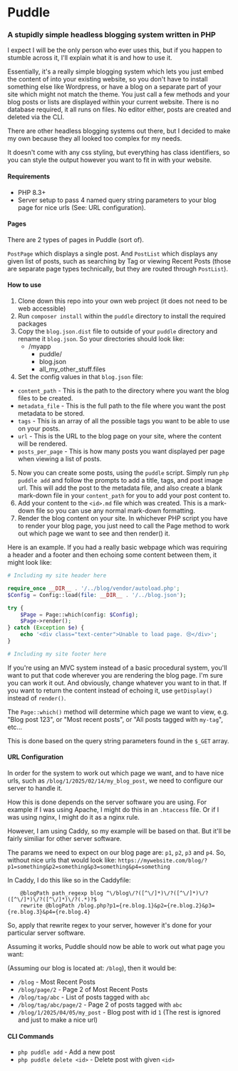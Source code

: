 # Puddle
### A stupidly simple headless blogging system written in PHP

I expect I will be the only person who ever uses this, but if you happen to stumble across it, I'll explain what it is and how to use it.

Essentially, it's a really simple blogging system which lets you just embed the content of into your existing website, so you don't have to install something else like Wordpress, or have a blog on a separate part of your site which might not match the theme. You just call a few methods and your blog posts or lists are displayed within your current website. There is no database required, it all runs on files. No editor either, posts are created and deleted via the CLI.

There are other headless blogging systems out there, but I decided to make my own because they all looked too complex for my needs.

It doesn't come with any css styling, but everything has class identifiers, so you can style the output however you want to fit in with your website.

#### Requirements
- PHP 8.3+
- Server setup to pass 4 named query string parameters to your blog page for nice urls (See: URL configuration).

#### Pages
There are 2 types of pages in Puddle (sort of). 

`PostPage` which displays a single post. And `PostList` which displays any given list of posts, such as searching by Tag or viewing Recent Posts (those are separate page types technically, but they are routed through `PostList`).


#### How to use
1. Clone down this repo into your own web project (it does not need to be web accessible)
2. Run `composer install` within the `puddle` directory to install the required packages
3. Copy the `blog.json.dist` file to outside of your `puddle` directory and rename it `blog.json`. So your directories should look like:
    - /myapp
      - puddle/
      - blog.json
      - all_my_other_stuff.files
4. Set the config values in that `blog.json` file:
- `content_path` - This is the path to the directory where you want the blog files to be created.
- `metadata_file` - This is the full path to the file where you want the post metadata to be stored.
- `tags` - This is an array of all the possible tags you want to be able to use on your posts.
- `url` - This is the URL to the blog page on your site, where the content will be rendered.
- `posts_per_page` - This is how many posts you want displayed per page when viewing a list of posts.
5. Now you can create some posts, using the `puddle` script. Simply run `php puddle add` and follow the prompts to add a title, tags, and post image url. This will add the post to the metadata file, and also create a blank mark-down file in your `content_path` for you to add your post content to.
6. Add your content to the `<id>.md` file which was created. This is a mark-down file so you can use any normal mark-down formatting.
7. Render the blog content on your site. In whichever PHP script you have to render your blog page, you just need to call the Page method to work out which page we want to see and then render() it.

Here is an example. If you had a really basic webpage which was requiring a header and a footer and then echoing some content between them, it might look like:

```php
# Including my site header here

require_once __DIR__ . '/../blog/vendor/autoload.php';
$Config = Config::load(file: __DIR__ . '/../blog.json');

try {
    $Page = Page::which(config: $Config);
    $Page->render();
} catch (Exception $e) {
    echo '<div class="text-center">Unable to load page. 😢</div>';
}

# Including my site footer here

```

If you're using an MVC system instead of a basic procedural system, you'll want to put that code wherever you are rendering the blog page. I'm sure you can work it out. And obviously, change whatever you want to in that. If you want to return the content instead of echoing it, use `getDisplay()` instead of `render()`.

The `Page::which()` method will determine which page we want to view, e.g. "Blog post 123", or "Most recent posts", or "All posts tagged with `my-tag`", etc...

This is done based on the query string parameters found in the `$_GET` array. 


#### URL Configuration

In order for the system to work out which page we want, and to have nice urls, such as `/blog/1/2025/02/14/my_blog_post`, we need to configure our server to handle it.

How this is done depends on the server software you are using. For example if I was using Apache, I might do this in an `.htaccess` file. Or if I was using nginx, I might do it as a nginx rule.

However, I am using Caddy, so my example will be based on that. But it'll be fairly similiar for other server software.

The params we need to expect on our blog page are: `p1`, `p2`, `p3` and `p4`. So, without nice urls that would look like: `https://mywebsite.com/blog/?p1=something&p2=something&p3=something&p4=something`

In Caddy, I do this like so in the Caddyfile:

```caddy
    @blogPath path_regexp blog ^\/blog\/?([^\/]*)\/?([^\/]*)\/?([^\/]*)\/?([^\/]*)\/?(.*)?$
    rewrite @blogPath /blog.php?p1={re.blog.1}&p2={re.blog.2}&p3={re.blog.3}&p4={re.blog.4}
```

So, apply that rewrite regex to your server, however it's done for your particular server software.

Assuming it works, Puddle should now be able to work out what page you want:

(Assuming our blog is located at: `/blog`), then it would be:

- `/blog` - Most Recent Posts
- `/blog/page/2` - Page 2 of Most Recent Posts
- `/blog/tag/abc` - List of posts tagged with `abc`
- `/blog/tag/abc/page/2` - Page 2 of posts tagged with `abc`
- `/blog/1/2025/04/05/my_post` - Blog post with id `1` (The rest is ignored and just to make a nice url)


#### CLI Commands
- `php puddle add` - Add a new post
- `php puddle delete <id>` - Delete post with given `<id>`



